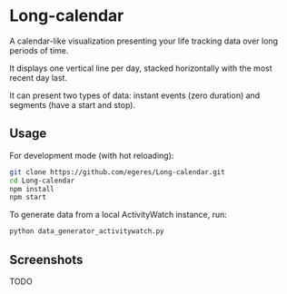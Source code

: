 # Long-calendar

A calendar-like visualization presenting your life tracking data over long periods of time.

It displays one vertical line per day, stacked horizontally with the most recent day last.

It can present two types of data: instant events (zero duration) and segments (have a start and stop).

## Usage

For development mode (with hot reloading):

```bash
git clone https://github.com/egeres/Long-calendar.git
cd Long-calendar
npm install
npm start
```

To generate data from a local ActivityWatch instance, run:

```bash
python data_generator_activitywatch.py
```

## Screenshots

TODO
